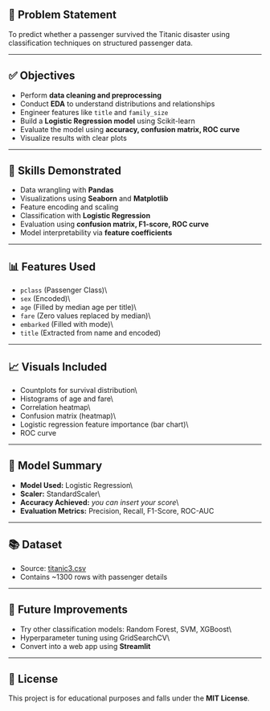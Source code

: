 ## 📌 Problem Statement

To predict whether a passenger survived the Titanic disaster using
classification techniques on structured passenger data.

------------------------------------------------------------------------

## ✅ Objectives

-   Perform **data cleaning and preprocessing**
-   Conduct **EDA** to understand distributions and relationships
-   Engineer features like `title` and `family_size`
-   Build a **Logistic Regression model** using Scikit-learn
-   Evaluate the model using **accuracy, confusion matrix, ROC curve**
-   Visualize results with clear plots

------------------------------------------------------------------------

## 🧠 Skills Demonstrated

-   Data wrangling with **Pandas**
-   Visualizations using **Seaborn** and **Matplotlib**
-   Feature encoding and scaling
-   Classification with **Logistic Regression**
-   Evaluation using **confusion matrix, F1-score, ROC curve**
-   Model interpretability via **feature coefficients**

------------------------------------------------------------------------

## 📊 Features Used

-   `pclass` (Passenger Class)\
-   `sex` (Encoded)\
-   `age` (Filled by median age per title)\
-   `fare` (Zero values replaced by median)\
-   `embarked` (Filled with mode)\
-   `title` (Extracted from name and encoded)

------------------------------------------------------------------------

## 📈 Visuals Included

-   Countplots for survival distribution\
-   Histograms of age and fare\
-   Correlation heatmap\
-   Confusion matrix (heatmap)\
-   Logistic regression feature importance (bar chart)\
-   ROC curve

------------------------------------------------------------------------

## 🤖 Model Summary

-   **Model Used:** Logistic Regression\
-   **Scaler:** StandardScaler\
-   **Accuracy Achieved:** *you can insert your score*\
-   **Evaluation Metrics:** Precision, Recall, F1-Score, ROC-AUC

------------------------------------------------------------------------

## 📚 Dataset

-   Source:
    [titanic3.csv](https://web.stanford.edu/class/archive/cs/cs109/cs109.1166/stuff/titanic.csv)
-   Contains \~1300 rows with passenger details

------------------------------------------------------------------------

## 🧪 Future Improvements

-   Try other classification models: Random Forest, SVM, XGBoost\
-   Hyperparameter tuning using GridSearchCV\
-   Convert into a web app using **Streamlit**

------------------------------------------------------------------------

## 📎 License

This project is for educational purposes and falls under the **MIT
License**.
